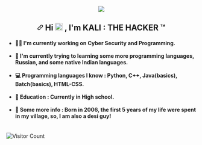 <p align="center"<a href="https://en.wikipedia.org/wiki/india"><img src="https://img.shields.io/badge/FROM-INDIA-green?colorA=%23FF9933&amp;colorB=%23138808&amp;style=for-the-badge"></img></a></p>
<h2 align="center">
<a id="user-content-hi--im-kali--the-hacker" class="anchor" aria-hidden="true" href="#hi--im-kali--the-hacker"><svg class="octicon octicon-link" viewBox="0 0 16 16" version="1.1" width="16" height="16" aria-hidden="true"><path fill-rule="evenodd" d="M7.775 3.275a.75.75 0 001.06 1.06l1.25-1.25a2 2 0 112.83 2.83l-2.5 2.5a2 2 0 01-2.83 0 .75.75 0 00-1.06 1.06 3.5 3.5 0 004.95 0l2.5-2.5a3.5 3.5 0 00-4.95-4.95l-1.25 1.25zm-4.69 9.64a2 2 0 010-2.83l2.5-2.5a2 2 0 012.83 0 .75.75 0 001.06-1.06 3.5 3.5 0 00-4.95 0l-2.5 2.5a3.5 3.5 0 004.95 4.95l1.25-1.25a.75.75 0 00-1.06-1.06l-1.25 1.25a2 2 0 01-2.83 0z"></path></svg></a>
Hi 
<g-emoji class="g-emoji" alias="wave" fallback-src="https://github.githubassets.com/images/icons/emoji/unicode/1f44b.png"><img class="emoji" alt="wave" height="20" width="20" src="https://github.githubassets.com/images/icons/emoji/unicode/1f44b.png"></g-emoji>
, I'm KALI : THE HACKER ™
</h2>

<h4>
  <ul>
    <li>
      👨‍💻 I'm currently working on Cyber Security and Programming.<br><br>
    </li>
    <li>
      🧠 I'm currently trying to learning some more programming languages, Russian, and some native Indian languages.<br><br>
    </li>
    <li>
      💻 Programming languages I know : Python, C++, Java(basics), Batch(basics), HTML-CSS.<br><br>
    </li>
    <li>
      🏫 Education : Currently in High school.<br><br>
    </li>
    <li>
      📖 Some more info : Born in 2006, the first 5 years of my life were spent in my village, so, I am also a desi guy!<br><br>
  </ul>
  </h4>

![Visitor Count](https://profile-counter.glitch.me/luckyverma-sudo/count.svg)
